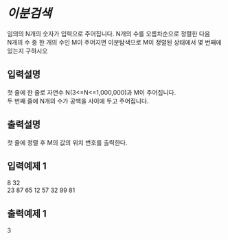 # _이분검색_
임의의 N개의 숫자가 입력으로 주어집니다. N개의 수를 오름차순으로 정렬한 다음  
N개의 수 중 한 개의 수인 M이 주어지면 이분탐색으로 M이 정렬된 상태에서 몇 번째에  
있는지 구하시오
## 입력설명
첫 줄에 한 줄로 자연수 N(3<=N<=1,000,000)과 M이 주어집니다.  
두 번째 줄에 N개의 수가 공백을 사이에 두고 주어집니다.
## 출력설명
첫 줄에 정렬 후 M의 값의 위치 번호를 출력한다.
## 입력예제 1
8 32  
23 87 65 12 57 32 99 81
## 출력예제 1
3
